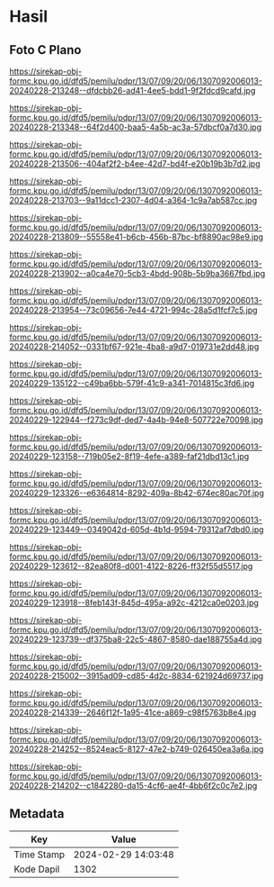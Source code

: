 # Hasil

## Foto C Plano

https://sirekap-obj-formc.kpu.go.id/dfd5/pemilu/pdpr/13/07/09/20/06/1307092006013-20240228-213248--dfdcbb26-ad41-4ee5-bdd1-9f2fdcd9cafd.jpg

https://sirekap-obj-formc.kpu.go.id/dfd5/pemilu/pdpr/13/07/09/20/06/1307092006013-20240228-213348--64f2d400-baa5-4a5b-ac3a-57dbcf0a7d30.jpg

https://sirekap-obj-formc.kpu.go.id/dfd5/pemilu/pdpr/13/07/09/20/06/1307092006013-20240228-213506--404af2f2-b4ee-42d7-bd4f-e20b19b3b7d2.jpg

https://sirekap-obj-formc.kpu.go.id/dfd5/pemilu/pdpr/13/07/09/20/06/1307092006013-20240228-213703--9a11dcc1-2307-4d04-a364-1c9a7ab587cc.jpg

https://sirekap-obj-formc.kpu.go.id/dfd5/pemilu/pdpr/13/07/09/20/06/1307092006013-20240228-213809--55558e41-b6cb-456b-87bc-bf8890ac98e9.jpg

https://sirekap-obj-formc.kpu.go.id/dfd5/pemilu/pdpr/13/07/09/20/06/1307092006013-20240228-213902--a0ca4e70-5cb3-4bdd-908b-5b9ba3667fbd.jpg

https://sirekap-obj-formc.kpu.go.id/dfd5/pemilu/pdpr/13/07/09/20/06/1307092006013-20240228-213954--73c09656-7e44-4721-994c-28a5d1fcf7c5.jpg

https://sirekap-obj-formc.kpu.go.id/dfd5/pemilu/pdpr/13/07/09/20/06/1307092006013-20240228-214052--0331bf67-921e-4ba8-a9d7-019731e2dd48.jpg

https://sirekap-obj-formc.kpu.go.id/dfd5/pemilu/pdpr/13/07/09/20/06/1307092006013-20240229-135122--c49ba6bb-579f-41c9-a341-7014815c3fd6.jpg

https://sirekap-obj-formc.kpu.go.id/dfd5/pemilu/pdpr/13/07/09/20/06/1307092006013-20240229-122944--f273c9df-ded7-4a4b-94e8-507722e70098.jpg

https://sirekap-obj-formc.kpu.go.id/dfd5/pemilu/pdpr/13/07/09/20/06/1307092006013-20240229-123158--719b05e2-8f19-4efe-a389-faf21dbd13c1.jpg

https://sirekap-obj-formc.kpu.go.id/dfd5/pemilu/pdpr/13/07/09/20/06/1307092006013-20240229-123326--e6364814-8292-409a-8b42-674ec80ac70f.jpg

https://sirekap-obj-formc.kpu.go.id/dfd5/pemilu/pdpr/13/07/09/20/06/1307092006013-20240229-123449--0349042d-605d-4b1d-9594-79312af7dbd0.jpg

https://sirekap-obj-formc.kpu.go.id/dfd5/pemilu/pdpr/13/07/09/20/06/1307092006013-20240229-123612--82ea80f8-d001-4122-8226-ff32f55d5517.jpg

https://sirekap-obj-formc.kpu.go.id/dfd5/pemilu/pdpr/13/07/09/20/06/1307092006013-20240229-123918--8feb143f-845d-495a-a92c-4212ca0e0203.jpg

https://sirekap-obj-formc.kpu.go.id/dfd5/pemilu/pdpr/13/07/09/20/06/1307092006013-20240229-123739--df375ba8-22c5-4867-8580-dae188755a4d.jpg

https://sirekap-obj-formc.kpu.go.id/dfd5/pemilu/pdpr/13/07/09/20/06/1307092006013-20240228-215002--3915ad09-cd85-4d2c-8834-621924d69737.jpg

https://sirekap-obj-formc.kpu.go.id/dfd5/pemilu/pdpr/13/07/09/20/06/1307092006013-20240228-214339--2646f12f-1a95-41ce-a869-c98f5763b8e4.jpg

https://sirekap-obj-formc.kpu.go.id/dfd5/pemilu/pdpr/13/07/09/20/06/1307092006013-20240228-214252--8524eac5-8127-47e2-b749-026450ea3a6a.jpg

https://sirekap-obj-formc.kpu.go.id/dfd5/pemilu/pdpr/13/07/09/20/06/1307092006013-20240228-214202--c1842280-da15-4cf6-ae4f-4bb6f2c0c7e2.jpg


## Metadata

| Key        | Value               |
| ---------- | ------------------- |
| Time Stamp | 2024-02-29 14:03:48 |
| Kode Dapil | 1302                |




